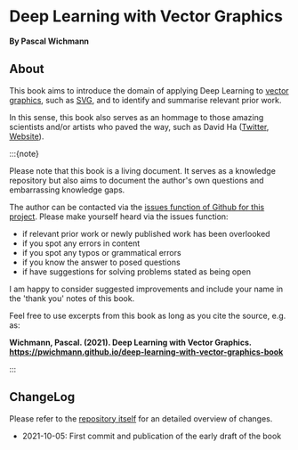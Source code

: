 # Deep Learning with Vector Graphics

**By Pascal Wichmann**


## About

This book aims to introduce the domain of applying Deep Learning to [vector graphics](https://en.wikipedia.org/wiki/Vector_graphics), such as [SVG](https://developer.mozilla.org/en-US/docs/Web/SVG), and to identify and summarise relevant prior work.

In this sense, this book also serves as an hommage to those amazing scientists and/or artists who paved the way, such as David Ha ([Twitter](https://twitter.com/hardmaru), [Website](https://otoro.net/ml/)).


:::{note}

Please note that this book is a living document. It serves as a knowledge repository but also aims to document the author's own questions and embarrassing knowledge gaps.

The author can be contacted via the [issues function of Github for this project](https://github.com/pwichmann/deep-learning-with-vector-graphics-book/issues). Please make yourself heard via the issues function:

  * if relevant prior work or newly published work has been overlooked
  * if you spot any errors in content
  * if you spot any typos or grammatical errors
  * if you know the answer to posed questions
  * if have suggestions for solving problems stated as being open

I am happy to consider suggested improvements and include your name in the 'thank you' notes of this book.

Feel free to use excerpts from this book as long as you cite the source, e.g. as:

**Wichmann, Pascal. (2021). Deep Learning with Vector Graphics. https://pwichmann.github.io/deep-learning-with-vector-graphics-book**

:::


## ChangeLog

Please refer to the [repository itself](https://github.com/pwichmann/deep-learning-with-vector-graphics-book/commits/main) for an detailed overview of changes.

  * 2021-10-05: First commit and publication of the early draft of the book